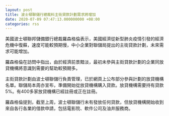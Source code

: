 ```yaml
---
layout: post
title: 波士頓聯儲行總裁料主街貸款計劃需求將增加
date: 2020-07-09 07:47:13.000000000 +08:00
categories: rss
---
```


美國波士頓聯邦儲備銀行總裁羅森格倫表示，美國經濟從新型肺炎疫情引發的經濟危機中復蘇，速度可能較預期慢，中小企業對聯儲局提出的主街貸款計劃，未來需求可能增加。

羅森格倫在訪問中指出，由於經濟前景黯淡，最初未參與主街貸款計劃的企業同放貸機構將意識到需要的幫助較預期多。

主街貸款計劃由波士頓聯儲行負責管理，已於網頁上公布部分參與計劃的放貸機構名單。聯儲局本周亦宣布，準備開始從放貸機構購入貸款。放貸機構需要持有貸款5%。有400多家放貸機構已經註冊或正在註冊。

羅森格倫提到，截至上周，波士頓聯儲行未有發放任何貸款，但放貸機構開始收到來自各行各業的借款申請，包括電影院、軟件公司及油井服務商。
